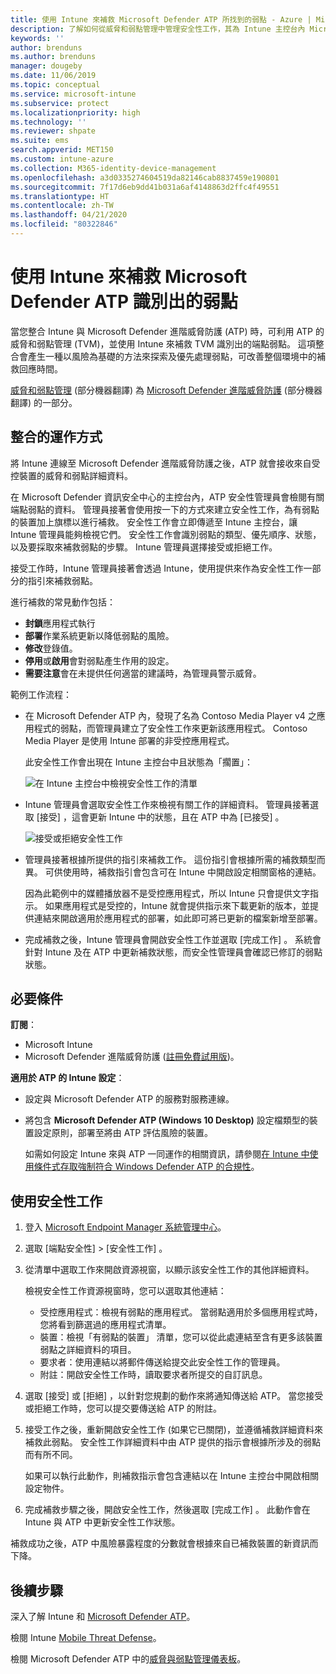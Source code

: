 ```yaml
---
title: 使用 Intune 來補救 Microsoft Defender ATP 所找到的弱點 - Azure | Microsoft Docs
description: 了解如何從威脅和弱點管理中管理安全性工作，其為 Intune 主控台內 Microsoft Defender 進階威脅防護 (ATP) 的一部分。
keywords: ''
author: brenduns
ms.author: brenduns
manager: dougeby
ms.date: 11/06/2019
ms.topic: conceptual
ms.service: microsoft-intune
ms.subservice: protect
ms.localizationpriority: high
ms.technology: ''
ms.reviewer: shpate
ms.suite: ems
search.appverid: MET150
ms.custom: intune-azure
ms.collection: M365-identity-device-management
ms.openlocfilehash: a3d0335274604519da82146cab8837459e190801
ms.sourcegitcommit: 7f17d6eb9dd41b031a6af4148863d2ffc4f49551
ms.translationtype: HT
ms.contentlocale: zh-TW
ms.lasthandoff: 04/21/2020
ms.locfileid: "80322846"
---
```

# <a name="use-intune-to-remediate-vulnerabilities-identified-by-microsoft-defender-atp"></a>使用 Intune 來補救 Microsoft Defender ATP 識別出的弱點

當您整合 Intune 與 Microsoft Defender 進階威脅防護 (ATP) 時，可利用 ATP 的威脅和弱點管理 (TVM)，並使用 Intune 來補救 TVM 識別出的端點弱點。 這項整合會產生一種以風險為基礎的方法來探索及優先處理弱點，可改善整個環境中的補救回應時間。

[威脅和弱點管理](https://docs.microsoft.com/windows/security/threat-protection/windows-defender-atp/next-gen-threat-and-vuln-mgt) \(部分機器翻譯\) 為 [Microsoft Defender 進階威脅防護](https://docs.microsoft.com/windows/security/threat-protection/windows-defender-atp/windows-defender-advanced-threat-protection) \(部分機器翻譯\) 的一部分。

## <a name="how-integration-works"></a>整合的運作方式

將 Intune 連線至 Microsoft Defender 進階威脅防護之後，ATP 就會接收來自受控裝置的威脅和弱點詳細資料。

在 Microsoft Defender 資訊安全中心的主控台內，ATP 安全性管理員會檢閱有關端點弱點的資料。 管理員接著會使用按一下的方式來建立安全性工作，為有弱點的裝置加上旗標以進行補救。 安全性工作會立即傳遞至 Intune 主控台，讓 Intune 管理員能夠檢視它們。 安全性工作會識別弱點的類型、優先順序、狀態，以及要採取來補救弱點的步驟。 Intune 管理員選擇接受或拒絕工作。

接受工作時，Intune 管理員接著會透過 Intune，使用提供來作為安全性工作一部分的指引來補救弱點。

進行補救的常見動作包括：

- **封鎖**應用程式執行
- **部署**作業系統更新以降低弱點的風險。
- **修改**登錄值。
- **停用**或**啟用**會對弱點產生作用的設定。
- **需要注意**會在未提供任何適當的建議時，為管理員警示威脅。

範例工作流程：

- 在 Microsoft Defender ATP 內，發現了名為 Contoso Media Player v4 之應用程式的弱點，而管理員建立了安全性工作來更新該應用程式。 Contoso Media Player 是使用 Intune 部署的非受控應用程式。

  此安全性工作會出現在 Intune 主控台中且狀態為「擱置」：

  ![在 Intune 主控台中檢視安全性工作的清單](./media/atp-manage-vulnerabilities/temp-security-tasks.png)

- Intune 管理員會選取安全性工作來檢視有關工作的詳細資料。  管理員接著選取 [接受]  ，這會更新 Intune 中的狀態，且在 ATP 中為 [已接受]  。

  ![接受或拒絕安全性工作](./media/atp-manage-vulnerabilities/temp-accept-task.png)

- 管理員接著根據所提供的指引來補救工作。 這份指引會根據所需的補救類型而異。 可供使用時，補救指引會包含可在 Intune 中開啟設定相關窗格的連結。

  因為此範例中的媒體播放器不是受控應用程式，所以 Intune 只會提供文字指示。 如果應用程式是受控的，Intune 就會提供指示來下載更新的版本，並提供連結來開啟適用於應用程式的部署，如此即可將已更新的檔案新增至部署。

- 完成補救之後，Intune 管理員會開啟安全性工作並選取 [完成工作]  。  系統會針對 Intune 及在 ATP 中更新補救狀態，而安全性管理員會確認已修訂的弱點狀態。

## <a name="prerequisites"></a>必要條件  

**訂閱**：

- Microsoft Intune  
- Microsoft Defender 進階威脅防護 ([註冊免費試用版](https://www.microsoft.com/WindowsForBusiness/windows-atp?ocid=docs-wdatp-main-abovefoldlink))。

**適用於 ATP 的 Intune 設定**：

- 設定與 Microsoft Defender ATP 的服務對服務連線。
- 將包含 **Microsoft Defender ATP (Windows 10 Desktop)** 設定檔類型的裝置設定原則，部署至將由 ATP 評估風險的裝置。

  如需如何設定 Intune 來與 ATP 一同運作的相關資訊，請參閱[在 Intune 中使用條件式存取強制符合 Windows Defender ATP 的合規性](advanced-threat-protection.md#enable-microsoft-defender-atp-in-intune)。

## <a name="work-with-security-tasks"></a>使用安全性工作

1. 登入 [Microsoft Endpoint Manager 系統管理中心](https://go.microsoft.com/fwlink/?linkid=2109431)。

2. 選取 [端點安全性]   > [安全性工作]  。

3. 從清單中選取工作來開啟資源視窗，以顯示該安全性工作的其他詳細資料。

   檢視安全性工作資源視窗時，您可以選取其他連結：

   - 受控應用程式：檢視有弱點的應用程式。 當弱點適用於多個應用程式時，您將看到篩選過的應用程式清單。
   - 裝置：檢視「有弱點的裝置」  清單，您可以從此處連結至含有更多該裝置弱點之詳細資料的項目。
   - 要求者：使用連結以將郵件傳送給提交此安全性工作的管理員。
   - 附註：開啟安全性工作時，讀取要求者所提交的自訂訊息。

4. 選取 [接受]  或 [拒絕]  ，以針對您規劃的動作來將通知傳送給 ATP。 當您接受或拒絕工作時，您可以提交要傳送給 ATP 的附註。

5. 接受工作之後，重新開啟安全性工作 (如果它已關閉)，並遵循補救詳細資料來補救此弱點。 安全性工作詳細資料中由 ATP 提供的指示會根據所涉及的弱點而有所不同。

   如果可以執行此動作，則補救指示會包含連結以在 Intune 主控台中開啟相關設定物件。

6. 完成補救步驟之後，開啟安全性工作，然後選取 [完成工作]  。  此動作會在 Intune 與 ATP 中更新安全性工作狀態。

補救成功之後，ATP 中風險暴露程度的分數就會根據來自已補救裝置的新資訊而下降。

## <a name="next-steps"></a>後續步驟
深入了解 Intune 和 [Microsoft Defender ATP](advanced-threat-protection.md)。

檢閱 Intune [Mobile Threat Defense](mobile-threat-defense.md)。

檢閱 Microsoft Defender ATP 中的[威脅與弱點管理儀表板](https://docs.microsoft.com/windows/security/threat-protection/windows-defender-atp/tvm-dashboard-insights)。
